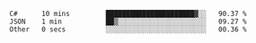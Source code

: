 <!--START_SECTION:waka-->

```text
C#      10 mins         ██████████████████████▓░░   90.37 %
JSON    1 min           ██▒░░░░░░░░░░░░░░░░░░░░░░   09.27 %
Other   0 secs          ░░░░░░░░░░░░░░░░░░░░░░░░░   00.36 %
```

<!--END_SECTION:waka-->
